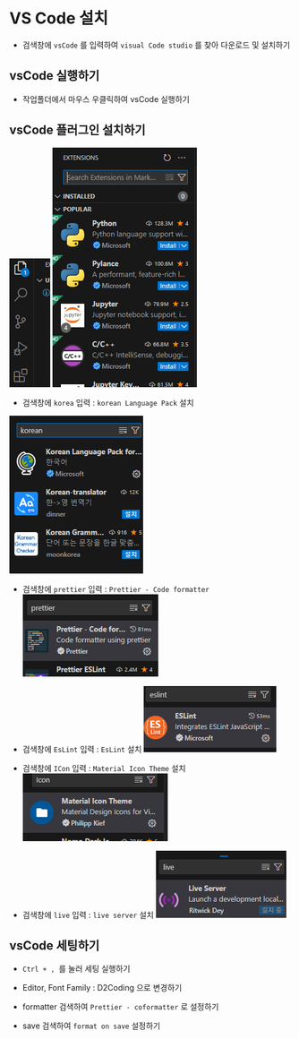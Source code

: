 # VS Code 설치

- 검색창에 `vsCode` 를 입력하여 `visual Code studio` 를 찾아 다운로드 및 설치하기

## vsCode 실행하기

- 작업폴더에서 마우스 우클릭하여 vsCode 실행하기

## vsCode 플러그인 설치하기

![alt text](./images/image.png)
![alt text](./images/image-1.png)

- 검색창에 `korea` 입력 : `korean Language Pack` 설치

![alt text](./images/image-2.png)

- 검색창에 `prettier` 입력 : `Prettier - Code formatter`
  ![alt text](./images/image-3.png)

- 검색창에 `EsLint` 입력 : `EsLint` 설치
  ![alt text](./images/image-4.png)

- 검색창에 `ICon` 입력 : `Material Icon Theme` 설치
  ![alt text](./images/image-5.png)

- 검색창에 `live` 입력 : `live server` 설치
  ![alt text](./images/image-6.png)

## vsCode 세팅하기

- `Ctrl + , `를 눌러 세팅 실행하기
- Editor, Font Family : D2Coding 으로 변경하기

- formatter 검색하여 `Prettier - coformatter` 로 설정하기

- save 검색하여 `format on save` 설정하기
